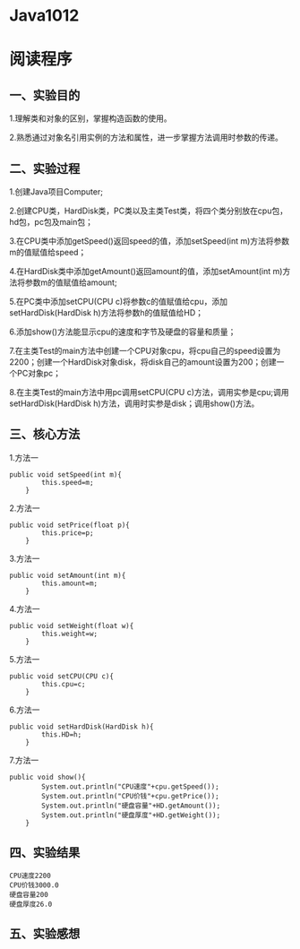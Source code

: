 # Java1012

# 阅读程序

## 一、实验目的
1.理解类和对象的区别，掌握构造函数的使用。

2.熟悉通过对象名引用实例的方法和属性，进一步掌握方法调用时参数的传递。

## 二、实验过程
1.创建Java项目Computer;

2.创建CPU类，HardDisk类，PC类以及主类Test类，将四个类分别放在cpu包，hd包，pc包及main包；

3.在CPU类中添加getSpeed()返回speed的值，添加setSpeed(int m)方法将参数m的值赋值给speed；

4.在HardDisk类中添加getAmount()返回amount的值，添加setAmount(int m)方法将参数m的值赋值给amount;

5.在PC类中添加setCPU(CPU c)将参数c的值赋值给cpu，添加setHardDisk(HardDisk h)方法将参数h的值赋值给HD；

6.添加show()方法能显示cpu的速度和字节及硬盘的容量和质量；  

7.在主类Test的main方法中创建一个CPU对象cpu，将cpu自己的speed设置为2200；创建一个HardDisk对象disk，将disk自己的amount设置为200；创建一个PC对象pc；

8.在主类Test的main方法中用pc调用setCPU(CPU c)方法，调用实参是cpu;调用setHardDisk(HardDisk h)方法，调用时实参是disk；调用show()方法。

## 三、核心方法
1.方法一
```
public void setSpeed(int m){
		this.speed=m;
	}
```

2.方法一
```
public void setPrice(float p){
		this.price=p;
	}
```

3.方法一
```
public void setAmount(int m){
		this.amount=m;
	}
```

4.方法一
```
public void setWeight(float w){
		this.weight=w;
	}
```

5.方法一
```
public void setCPU(CPU c){
		this.cpu=c;
	}
```

6.方法一
```
public void setHardDisk(HardDisk h){
		this.HD=h;
	}
```

7.方法一
```
public void show(){
		System.out.println("CPU速度"+cpu.getSpeed());
		System.out.println("CPU价钱"+cpu.getPrice());
		System.out.println("硬盘容量"+HD.getAmount());		
		System.out.println("硬盘厚度"+HD.getWeight());
	}
```

## 四、实验结果
```
CPU速度2200
CPU价钱3000.0
硬盘容量200
硬盘厚度26.0
```

## 五、实验感想
